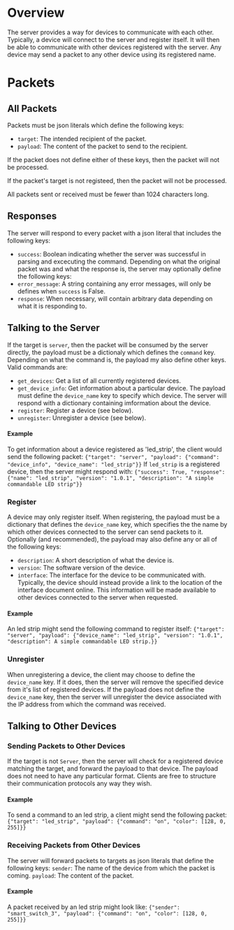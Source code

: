 # Overview
The server provides a way for devices to communicate with each other. Typically, a device will connect to the server and register itself. It will then be able to communicate with other devices registered with the server. Any device may send a packet to any other device using its registered name.

# Packets
## All Packets
Packets must be json literals which define the following keys:
- `target`: The intended recipient of the packet.
- `payload`: The content of the packet to send to the recipient.

If the packet does not define either of these keys, then the packet will not be processed.

If the packet's target is not registeed, then the packet will not be processed.

All packets sent or received must be fewer than 1024 characters long.

## Responses
The server will respond to every packet with a json literal that includes the following keys:
- `success`: Boolean indicating whether the server was successful in parsing and excecuting the command.
Depending on what the original packet was and what the response is, the server may optionally define the following keys:
- `error_message`: A string containing any error messages, will only be defines when `success` is False.
- `response`: When necessary, will contain arbitrary data depending on what it is responding to.

## Talking to the Server
If the target is `server`, then the packet will be consumed by the server directly, the payload must be a dictionaly which defines the `command` key. Depending on what the command is, the payload my also define other keys. Valid commands are:
- `get_devices`: Get a list of all currently registered devices.
- `get_device_info`: Get information about a particular device. The payload must define the `device_name` key to specify which device. The server will respond with a dictionary containing imformation about the device.
- `register`: Register a device (see below).
- `unregister`: Unregister a device (see below).

#### Example
To get information about a device registered as 'led_strip', the client would send the following packet:
`{"target": "server", "payload": {"command": "device_info", "device_name": "led_strip"}}`
If `led_strip` is a registered device, then the server might respond with:
`{"success": True, "response": {"name": "led_strip", "version": "1.0.1", "description": "A simple commandable LED strip"}}`

### Register
A device may only register itself. When registering, the payload must be a dictionary that defines the `device_name` key, which specifies the the name by which other devices connected to the server can send packets to it. Optionally (and recommended), the payload may also define any or all of the following keys:
- `description`: A short description of what the device is.
- `version`: The software version of the device.
- `interface`: The interface for the device to be communicated with. Typically, the device should instead provide a link to the location of the interface document online.
This information will be made available to other devices connected to the server when requested.

#### Example
An led strip might send the following command to register itself:
`{"target": "server", "payload": {"device_name": "led_strip", "version": "1.0.1", "description": A simple commandable LED strip.}}`

### Unregister
When unregistering a device, the client may choose to define the `device_name` key. If it does, then the server will remove the specified device from it's list of registered devices. If the payload does not define the `device_name` key, then the server will unregister the device associated with the IP address from which the command was received.

## Talking to Other Devices

### Sending Packets to Other Devices
If the target is not `Server`, then the server will check for a registered device matching the target, and forward the payload to that device. The payload does not need to have any particular format. Clients are free to structure their communication protocols any way they wish.

#### Example
To send a command to an led strip, a client might send the following packet:
`{"target": "led_strip", "payload": {"command": "on", "color": [128, 0, 255]}}`

### Receiving Packets from Other Devices
The server will forward packets to targets as json literals that define the following keys:
    `sender`: The name of the device from which the packet is coming.
    `payload`: The content of the packet.

#### Example
A packet received by an led strip might look like:
`{"sender": "smart_switch_3", "payload": {"command": "on", "color": [128, 0, 255]}}`